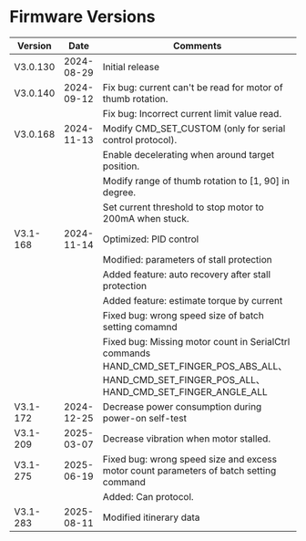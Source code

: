 # Firmware Versions

| Version  | Date       | Comments                                                                                                                                          |
| -------- | ---------- | ------------------------------------------------------------------------------------------------------------------------------------------------- |
| V3.0.130 | 2024-08-29 | Initial release                                                                                                                                   |
| V3.0.140 | 2024-09-12 | Fix bug: current can't be read for motor of thumb rotation.                                                                                       |
|          |            | Fix bug: Incorrect current limit value read.                                                                                                      |
| V3.0.168 | 2024-11-13 | Modify CMD_SET_CUSTOM (only for serial control protocol).                                                                                         |
|          |            | Enable decelerating when around target position.                                                                                                  |
|          |            | Modify range of thumb rotation to [1, 90] in degree.                                                                                              |
|          |            | Set current threshold to stop motor to 200mA when stuck.                                                                                          |
| V3.1-168 | 2024-11-14 | Optimized: PID control                                                                                                                            |
|          |            | Modified:  parameters of stall protection                                                                                                         |
|          |            | Added feature: auto recovery after stall protection                                                                                               |
|          |            | Added feature: estimate torque by current                                                                                                         |
|          |            | Fixed bug: wrong speed size of batch setting comamnd                                                                                              |
|          |            | Fixed bug: Missing motor count in SerialCtrl commands HAND_CMD_SET_FINGER_POS_ABS_ALL、HAND_CMD_SET_FINGER_POS_ALL、HAND_CMD_SET_FINGER_ANGLE_ALL |
| V3.1-172 | 2024-12-25 | Decrease power consumption during power-on self-test                                                                                              |
| V3.1-209 | 2025-03-07 | Decrease vibration when motor stalled.                                                                                                            |
| V3.1-275 | 2025-06-19 | Fixed bug: wrong speed size and excess motor count parameters of batch setting command                                                            |
|          |            | Added:  Can protocol.                                                                                                                             |
| V3.1-283 | 2025-08-11 | Modified itinerary data                                                                                                                           |
